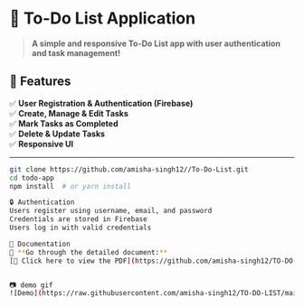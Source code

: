 # 📝 To-Do List Application

> **A simple and responsive To-Do List app with user authentication and task management!**  

## 🚀 Features  
✅ **User Registration & Authentication (Firebase)**  
✅ **Create, Manage & Edit Tasks**  
✅ **Mark Tasks as Completed**  
✅ **Delete & Update Tasks**  
✅ **Responsive UI**  

---


```bash
git clone https://github.com/amisha-singh12//To-Do-List.git
cd todo-app
npm install  # or yarn install

🔒 Authentication
Users register using username, email, and password
Credentials are stored in Firebase
Users log in with valid credentials

📄 Documentation
📄 **Go through the detailed document:**  
[📌 Click here to view the PDF](https://github.com/amisha-singh12/TO-DO-LIST/raw/main/To%20Do%20List/to%20do%20app.pdf)


📷 demo gif
![Demo](https://raw.githubusercontent.com/amisha-singh12/TO-DO-LIST/main/To%20Do%20List/Untitled%20video%20-%20Made%20with%20Clipchamp.gif)


